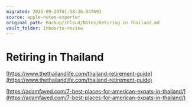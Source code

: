 ```yaml
---
migrated: 2025-09-20T01:58:36.047693
source: apple-notes-exporter
original_path: Backup/iCloud/Notes/Retiring in Thailand.md
vault_folder: Inbox/to-review
---
```

# Retiring in Thailand 
[https://www.thethailandlife.com/thailand-retirement-guide](https://www.thethailandlife.com/thailand-retirement-guide)

[https://adamfayed.com/7-best-places-for-american-expats-in-thailand/](https://adamfayed.com/7-best-places-for-american-expats-in-thailand/)

